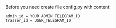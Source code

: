 Before you need create file config.py with content:

```
admin_id = YOUR_ADMIN_TELEGRAM_ID
trasser_id = USER_TELEGRAM_ID
```

